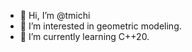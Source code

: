 - 👋 Hi, I’m @tmichi
- 👀 I’m interested in geometric modeling.
- 🌱 I’m currently learning C++20.

<!---
tmichi/tmichi is a ✨ special ✨ repository because its `README.md` (this file) appears on your GitHub profile.
You can click the Preview link to take a look at your changes.
--->
